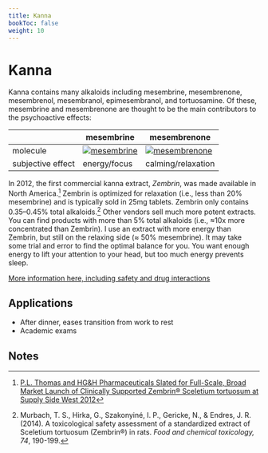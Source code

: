 ```yaml
---
title: Kanna
bookToc: false
weight: 10
---
```


# Kanna

Kanna contains many alkaloids including mesembrine, mesembrenone, mesembrenol, mesembranol, epimesembranol, and tortuosamine. Of these, mesembrine and mesembrenone are thought to be the main contributors to the psychoactive effects:

|  | mesembrine | mesembrenone |
|--|------------|--------------|
| molecule | [![mesembrine](mesembrine.svg.png)](https://en.wikipedia.org/wiki/Mesembrine) | [![mesembrenone](mesembrenone2DACS.svg.png)](https://en.wikipedia.org/wiki/Mesembrenone) |
| subjective effect | energy/focus | calming/relaxation |

In 2012, the first commercial kanna extract, *Zembrin*, was made available in North America.[^zembrin] Zembrin is optimized for relaxation (i.e., less than 20% mesembrine) and is typically sold in 25mg tablets. Zembrin only contains 0.35–0.45% total alkaloids.[^murbach2014]
Other vendors sell much more potent extracts.
You can find products with more than 5% total alkaloids (i.e., ≈10x more concentrated than Zembrin).
I use an extract with more energy than Zembrin, but still on the relaxing side (≈ 50% mesembrine).
It may take some trial and error to find the optimal balance for you.
You want enough energy to lift your attention to your head, but too much energy prevents sleep.

[More information here, including safety and drug interactions](https://selfhacked.com/blog/sceletium-tortuosum/)

## Applications

- After dinner, eases transition from work to rest
- Academic exams

## Notes

[^zembrin]: [P.L. Thomas and HG&H Pharmaceuticals Slated for Full-Scale, Broad Market Launch of Clinically Supported Zembrin® Sceletium tortuosum at Supply Side West 2012](https://www.prnewswire.com/news-releases/pl-thomas-and-hgh-pharmaceuticals-slated-for-full-scale-broad-market-launch-of-clinically-supported-zembrin-sceletium-tortuosum-at-supply-side-west-2012-175224611.html)

[^murbach2014]: Murbach, T. S., Hirka, G., Szakonyiné, I. P., Gericke, N., & Endres, J. R. (2014). A toxicological safety assessment of a standardized extract of Sceletium tortuosum (Zembrin®) in rats. *Food and chemical toxicology, 74*, 190-199.
